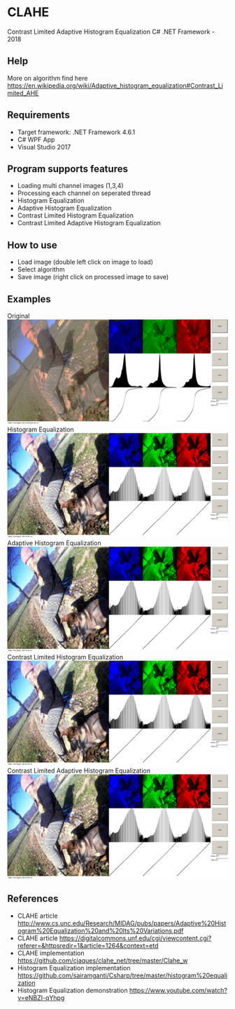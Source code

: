 # CLAHE

Contrast Limited Adaptive Histogram Equalization C# .NET Framework - 2018

Help
-----

More on algorithm find here https://en.wikipedia.org/wiki/Adaptive_histogram_equalization#Contrast_Limited_AHE

Requirements
-----
  - Target framework: .NET Framework 4.6.1
  - C# WPF App
  - Visual Studio 2017

Program supports features
-----
  - Loading multi channel images (1,3,4)
  - Processing each channel on seperated thread
  - Histogram Equalization
  - Adaptive Histogram Equalization
  - Contrast Limited Histogram Equalization
  - Contrast Limited Adaptive Histogram Equalization
   
How to use
-----
  - Load image (double left click on image to load)
  - Select algorithm
  - Save image (right click on processed image to save)
  
Examples
-----
Original
<img src="https://github.com/kruherson1337/CLAHE/blob/master/example_original.png?raw=true" alt="Original"/>
Histogram Equalization
<img src="https://github.com/kruherson1337/CLAHE/blob/master/example_HE.png?raw=true" alt="Original"/>
Adaptive Histogram Equalization
<img src="https://github.com/kruherson1337/CLAHE/blob/master/example_AHE.png?raw=true" alt="Original"/>
Contrast Limited Histogram Equalization
<img src="https://github.com/kruherson1337/CLAHE/blob/master/example_CLHE.png?raw=true" alt="Original"/>
Contrast Limited Adaptive Histogram Equalization
<img src="https://github.com/kruherson1337/CLAHE/blob/master/example_CLAHE.png?raw=true" alt="Original"/>

References
-----
  - CLAHE article http://www.cs.unc.edu/Research/MIDAG/pubs/papers/Adaptive%20Histogram%20Equalization%20and%20Its%20Variations.pdf  
  - CLAHE article https://digitalcommons.unf.edu/cgi/viewcontent.cgi?referer=&httpsredir=1&article=1264&context=etd
  - CLAHE implementation https://github.com/cjaques/clahe_net/tree/master/Clahe_w
  - Histogram Equalization implementation https://github.com/sairamganti/Csharp/tree/master/histogram%20equalization
  - Histogram Equalization demonstration https://www.youtube.com/watch?v=eNBZI-qYhpg
